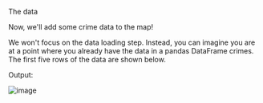 The data

Now, we'll add some crime data to the map!

We won't focus on the data loading step. Instead, you can imagine you are at a point where you already have the data in a pandas DataFrame crimes. The first five rows of the data are shown below.


Output:

![image](https://user-images.githubusercontent.com/118595650/202856716-0de69321-1a76-4290-a99f-3320f8c5a697.png)

